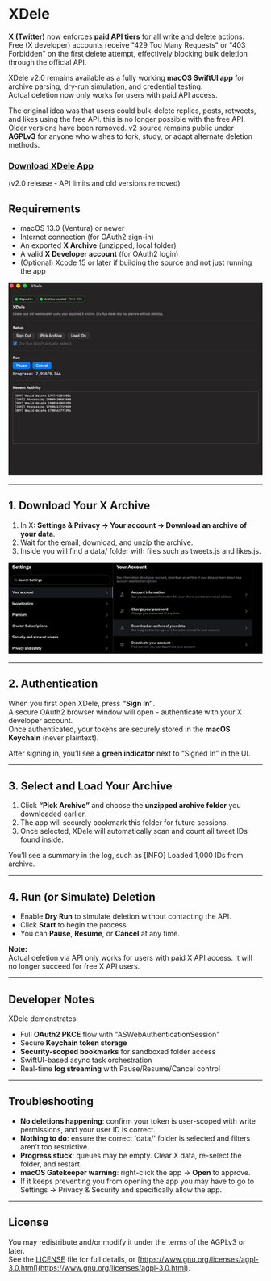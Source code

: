 # XDele

**X (Twitter)** now enforces **paid API tiers** for all write and delete actions.  
Free (X developer) accounts receive "429 Too Many Requests" or "403 Forbidden" on the first delete attempt, effectively blocking bulk deletion through the official API.

XDele v2.0 remains available as a fully working **macOS SwiftUI app** for archive parsing, dry-run simulation, and credential testing.  
Actual deletion now only works for users with paid API access.

The original idea was that users could bulk-delete replies, posts, retweets, and likes using the free API. this is no longer possible with the free API.
Older versions have been removed. v2 source remains public under **AGPLv3** for anyone who wishes to fork, study, or adapt alternate deletion methods.

### [Download XDele App](https://github.com/yourusername/XDele/releases)
(v2.0 release - API limits and old versions removed)


## Requirements
- macOS 13.0 (Ventura) or newer  
- Internet connection (for OAuth2 sign-in)  
- An exported **X Archive** (unzipped, local folder)  
- A valid **X Developer account** (for OAuth2 login)  
- (Optional) Xcode 15 or later if building the source and not just running the app

![Screenshot](images/xd1.jpg)

---

## 1. Download Your X Archive
1. In X: **Settings & Privacy → Your account → Download an archive of your data**.
2. Wait for the email, download, and unzip the archive.
3. Inside you will find a data/ folder with files such as tweets.js and likes.js.

![Screenshot](images/xd2.jpg)

---

## 2. Authentication
When you first open XDele, press **“Sign In”**.  
A secure OAuth2 browser window will open - authenticate with your X developer account.  
Once authenticated, your tokens are securely stored in the **macOS Keychain** (never plaintext).

After signing in, you’ll see a **green indicator** next to “Signed In” in the UI.

---

## 3. Select and Load Your Archive

1. Click **“Pick Archive”** and choose the **unzipped archive folder** you downloaded earlier.  
2. The app will securely bookmark this folder for future sessions.  
3. Once selected, XDele will automatically scan and count all tweet IDs found inside.

You’ll see a summary in the log, such as [INFO] Loaded 1,000 IDs from archive.

---

## 4. Run (or Simulate) Deletion

- Enable **Dry Run** to simulate deletion without contacting the API.  
- Click **Start** to begin the process.  
- You can **Pause**, **Resume**, or **Cancel** at any time.

**Note:**  
Actual deletion via API only works for users with paid X API access. It will no longer succeed for free X API users.

---

## Developer Notes

XDele demonstrates:
- Full **OAuth2 PKCE** flow with "ASWebAuthenticationSession"
- Secure **Keychain token storage**
- **Security-scoped bookmarks** for sandboxed folder access
- SwiftUI-based async task orchestration
- Real-time **log streaming** with Pause/Resume/Cancel control 

---

## Troubleshooting
- **No deletions happening**: confirm your token is user-scoped with write permissions, and your user ID is correct.  
- **Nothing to do**: ensure the correct 'data/' folder is selected and filters aren’t too restrictive.  
- **Progress stuck**: queues may be empty. Clear X data, re-select the folder, and restart.  
- **macOS Gatekeeper warning**: right-click the app → **Open** to approve.
- If it keeps preventing you from opening the app you may have to go to Settings → Privacy & Security and specifically allow the app.

---

## License
You may redistribute and/or modify it under the terms of the AGPLv3 or later.  
See the [LICENSE](LICENSE) file for full details, or [https://www.gnu.org/licenses/agpl-3.0.html](https://www.gnu.org/licenses/agpl-3.0.html).  
